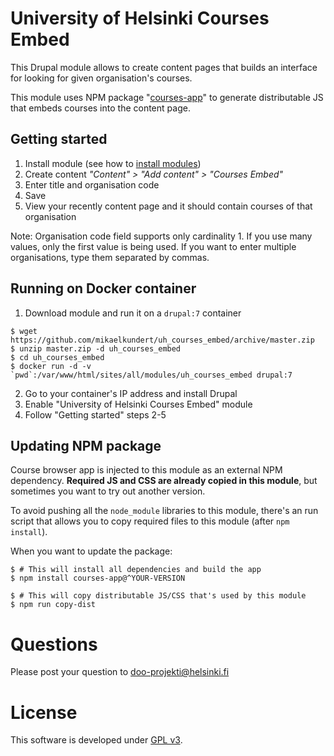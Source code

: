 # University of Helsinki Courses Embed
This Drupal module allows to create content pages that builds an interface
for looking for given organisation's courses.

This module uses NPM package "[courses-app](https://www.npmjs.com/package/courses-app)" to generate distributable JS that embeds courses into the content page.

## Getting started
1. Install module (see how to [install modules](https://www.drupal.org/docs/7/extend/installing-modules))
2. Create content *"Content" > "Add content" > "Courses Embed"*
3. Enter title and organisation code
4. Save
5. View your recently content page and it should contain courses of that organisation

Note: Organisation code field supports only cardinality 1. If you use many values, only the first value
is being used. If you want to enter multiple organisations, type them separated by commas.

## Running on Docker container
1. Download module and run it on a `drupal:7` container
```
$ wget https://github.com/mikaelkundert/uh_courses_embed/archive/master.zip
$ unzip master.zip -d uh_courses_embed
$ cd uh_courses_embed
$ docker run -d -v `pwd`:/var/www/html/sites/all/modules/uh_courses_embed drupal:7
```
2. Go to your container's IP address and install Drupal
3. Enable "University of Helsinki Courses Embed" module
4. Follow "Getting started" steps 2-5

## Updating NPM package
Course browser app is injected to this module as an external NPM dependency.
**Required JS and CSS are already copied in this module**, but sometimes you want to try out
another version.

To avoid pushing all the `node_module` libraries to this module, there's an run
script that allows you to copy required files to this module (after `npm install`).

When you want to update the package:
```
$ # This will install all dependencies and build the app
$ npm install courses-app@^YOUR-VERSION
```
```
$ # This will copy distributable JS/CSS that's used by this module 
$ npm run copy-dist
``` 

# Questions

Please post your question to doo-projekti@helsinki.fi

# License
This software is developed under [GPL v3](LICENSE.txt).
